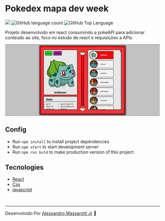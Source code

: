 # Pokedex mapa dev week

<p>
  <img src="https://img.shields.io/badge/made%20by-Alessandro%20Massarotti%20Jr-f8343a?style=flat-square">
  <img alt="GitHub language count" src="https://img.shields.io/github/languages/count/alessandro-massarotti-Jr/pokedex-react?color=f8343a&style=flat-square">
  <img alt="GitHub Top Language" src="https://img.shields.io/github/languages/top/alessandro-massarotti-Jr/pokedex-react?color=f8343a&style=flat-square">
</p>


Projeto desenvolvido em react consumindo a pokeAPI para adicionar conteudo ao site, foco no estudo de react e requisições a APIs 

 <img src="./src/assets/img/pokedexReact.png" alt="Pokedex react screenshot">

## Config

 - Run `npm install` to install project depéndencies 
 - Run `npm start` to start development server
 - Run `npm run buld` to make production version of this project

## Tecnologies

 - [React](https://reactjs.org/)
 - [Css](https://developer.mozilla.org/pt-BR/docs/Web/CSS)
 - [javascript](https://developer.mozilla.org/pt-BR/docs/Web/JavaScript)


<br>

---

Desenvolvido Por [Alessandro Massarotti Jr](https://github.com/alessandro-massarotti-jr) 🤖